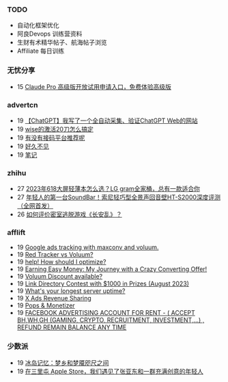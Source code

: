 ### TODO
-  自动化框架优化
-  阿良Devops 训练营资料
-  生财有术精华帖子、航海帖子浏览
-  Affiliate 每日训练

### 无忧分享
<!-- ruyo:START -->
-  15 [Claude Pro 高级版开放试用申请入口，免费体验高级版](https://51.ruyo.net/18456.html)<!-- ruyo:END -->

### advertcn
<!-- advertcn:START -->
-  19 [【ChatGPT】我写了一个全自动采集、验证ChatGPT Web的网站](https://www.advertcn.com/forum.php?mod=viewthread&tid=111698)
-  19 [wise的激活20刀怎么搞定](https://www.advertcn.com/forum.php?mod=viewthread&tid=111708)
-  19 [有没有接码平台推荐呢](https://www.advertcn.com/forum.php?mod=viewthread&tid=111707)
-  19 [好久不见](https://www.advertcn.com/forum.php?mod=viewthread&tid=111706)
-  19 [笔记](https://www.advertcn.com/forum.php?mod=viewthread&tid=111704)<!-- advertcn:END -->

### zhihu
<!-- zhihu:START -->
-  27 [2023年618大屏轻薄本怎么选？LG gram全家桶，总有一款适合你](http://zhuanlan.zhihu.com/p/632641888?utm_campaign=rss&utm_medium=rss&utm_source=rss&utm_content=title)
-  27 [年轻人的第一台SoundBar！索尼轻巧型全景声回音壁HT-S2000深度评测（全网首发）](http://zhuanlan.zhihu.com/p/630990296?utm_campaign=rss&utm_medium=rss&utm_source=rss&utm_content=title)
-  26 [如何评价密室逃脱游戏《长安乱》？](http://www.zhihu.com/question/563950552/answer/3045961312?utm_campaign=rss&utm_medium=rss&utm_source=rss&utm_content=title)<!-- zhihu:END -->

### afflift
<!-- afflift:START -->
-  19 [Google ads tracking with maxconv and voluum.](https://afflift.com/f/threads/google-ads-tracking-with-maxconv-and-voluum.11483/)
-  19 [Red Tracker vs Voluum?](https://afflift.com/f/threads/red-tracker-vs-voluum.11339/)
-  19 [help! How should I optimize?](https://afflift.com/f/threads/help-how-should-i-optimize.11484/)
-  19 [Earning Easy Money: My Journey with a Crazy Converting Offer!](https://afflift.com/f/threads/earning-easy-money-my-journey-with-a-crazy-converting-offer.11370/)
-  19 [Voluum Discount available?](https://afflift.com/f/threads/voluum-discount-available.11485/)
-  19 [Link Directory Contest with $1000 in Prizes &lpar;August 2023&rpar;](https://afflift.com/f/threads/link-directory-contest-with-1000-in-prizes-august-2023.11479/)
-  19 [What&#39;s your longest server uptime?](https://afflift.com/f/threads/whats-your-longest-server-uptime.11482/)
-  19 [X Ads Revenue Sharing](https://afflift.com/f/threads/x-ads-revenue-sharing.11444/)
-  19 [Pops &amp; Monetizer](https://afflift.com/f/threads/pops-monetizer.11464/)
-  19 [FACEBOOK ADVERTISING ACCOUNT FOR RENT - &lpar; ACCEPT BH,WH,GH &lpar;GAMING, CRYPTO, RECRUITMENT, INVESTMENT,...&rpar; , REFUND REMAIN BALANCE ANY TIME](https://afflift.com/f/threads/facebook-advertising-account-for-rent-accept-bh-wh-gh-gaming-crypto-recruitment-investment-refund-remain-balance-any-time.11161/)<!-- afflift:END -->

### 少数派
<!-- sspai:START -->
-  19 [冰岛记忆：梦乡和梦魇咫尺之间](https://sspai.com/prime/story/iceland-tour-guide-1)
-  19 [在三里屯 Apple Store，我们遇见了张亚东和一群充满创意的年轻人](https://sspai.com/post/82163)<!-- sspai:END -->
